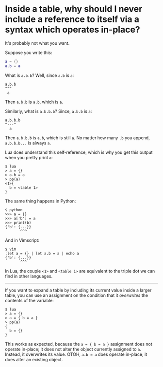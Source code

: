 # Inside a table, why should I never include a reference to itself via a syntax which operates in-place?

It's probably not what you want.

Suppose you write this:
```lua
a = {}
a.b = a
```
What is `a.b.b`?  Well, since `a.b` is `a`:

    a.b.b
    ^^^
     a

Then `a.b.b` is `a.b`, which is `a`.

Similarly, what is `a.b.b.b`?  Since, `a.b.b` is `a`:

    a.b.b.b
    ^---^
      a

Then `a.b.b.b` is `a.b`, which is still `a`.
No matter how many `.b` you append, `a.b.b.b...` is always `a`.

Lua does understand  this self-reference, which is why you  get this output when
you pretty print `a`:

    $ lua
    > a = {}
    > a.b = a
    > pp(a)
    <1>{
      b = <table 1>
    }

The same thing happens in Python:

    $ python
    >>> a = {}
    >>> a['b'] = a
    >>> print(b)
    {'b': {...}}
           ^^^

And in Vimscript:

    $ vim
    :let a = {} | let a.b = a | echo a
    {'b': {...}}
           ^^^

In Lua, the couple `<1>` and `<table 1>` are equivalent to the triple dot we can
find in other languages.

---

If you  want to expand a  table by including  its current value inside  a larger
table,  you can  use an  assignment on  the condition  that it  *overwrites* the
contents of the variable:

    $ lua
    > a = {}
    > a = { b = a }
    > pp(a)
    {
      b = {}
    }

This works as expected, because  the `a = { b = a }` assignment does not operate
in-place; it does  not alter the object currently assigned  to `a`.  Instead, it
overwrites its value.   OTOH, `a.b = a` does operate in-place; it  does alter an
existing object.
